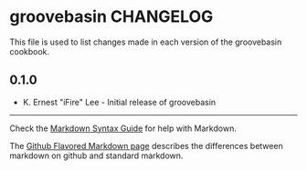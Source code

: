 groovebasin CHANGELOG
=====================

This file is used to list changes made in each version of the groovebasin cookbook.

0.1.0
-----
- K. Ernest "iFire" Lee - Initial release of groovebasin

- - -
Check the [Markdown Syntax Guide](http://daringfireball.net/projects/markdown/syntax) for help with Markdown.

The [Github Flavored Markdown page](http://github.github.com/github-flavored-markdown/) describes the differences between markdown on github and standard markdown.

